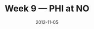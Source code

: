 ---
layout: game
title: Week 9 — PHI at NO
season: 2012
game_id: 2012_09_PHI_NO
week: 9
date: 2012-11-05
home_team: NO
away_team: PHI
final_home: 28
final_away: 13
pbp_url: /assets/data/pbp/2012/2012_09_PHI_NO.csv.gz
---